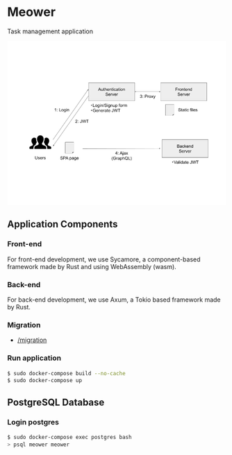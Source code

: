 # Meower

Task management application

![Architecture](./architecture.png)


## Application Components

### Front-end

For front-end development, we use Sycamore, a component-based framework made by Rust and using WebAssembly (wasm).

### Back-end

For back-end development, we use Axum, a Tokio based framework made by Rust.

### Migration

- [/migration](./migration/README.md)

### Run application

```sh
$ sudo docker-compose build --no-cache
$ sudo docker-compose up
```


## PostgreSQL Database

### Login postgres

```sh
$ sudo docker-compose exec postgres bash
> psql meower meower
```
